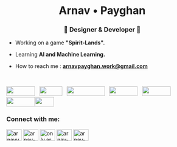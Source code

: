<h1 align="center">Arnav • Payghan</h1>
<h3 align="center">🎍 Designer & Developer 🎍</h3>

-  Working on a game **"Spirit-Lands".**

-  Learning **AI and Machine Learning.**

-  How to reach me : **arnavpayghan.work@gmail.com**

<br>

<img src="https://img.shields.io/badge/-HTML-e34f26?logo=html5&logoColor=fff" height="25px" width="75px">&nbsp;&nbsp;&nbsp;<img src="https://img.shields.io/badge/-CSS-0073ff?logo=css3&logoColor=fff" height="25px" width="60px">&nbsp;&nbsp;&nbsp;<img src="https://img.shields.io/badge/-JavaScript-e9fa00?logo=javascript&logoColor=010101" height="25px" width="100px">&nbsp;&nbsp;&nbsp;<img src="https://img.shields.io/badge/-React-14c4fa?logo=react&logoColor=fff" height="25px" width="75px">&nbsp;&nbsp;&nbsp;<img src="https://img.shields.io/badge/-Python-011978?logo=python&logoColor=fff" height="25px" width="75px"><img src="https://img.shields.io/badge/-Java-030303?logo=java&logoColor=011978" height="25px" width="75px"><img src="https://img.shields.io/badge/-C#-ab893e?logo=csharp&logoColor=011978" height="25px" width="50px">

<h3 align="left">Connect with me:</h3>
<p align="left">
<a href="https://twitter.com/arnavvv__" target="blank"><img align="center" src="https://raw.githubusercontent.com/rahuldkjain/github-profile-readme-generator/master/src/images/icons/Social/twitter.svg" alt="arnavvv__" height="30" width="40" /></a>
<a href="https://linkedin.com/in/arnav-payghan-8660a925b" target="blank"><img align="center" src="https://raw.githubusercontent.com/rahuldkjain/github-profile-readme-generator/master/src/images/icons/Social/linked-in-alt.svg" alt="arnav-payghan-8660a925b" height="30" width="40" /></a>
<a href="https://instagram.com/only.arnavvv" target="blank"><img align="center" src="https://raw.githubusercontent.com/rahuldkjain/github-profile-readme-generator/master/src/images/icons/Social/instagram.svg" alt="only.arnavvv" height="30" width="40" /></a>
<a href="https://dribbble.com/arnav-payghan" target="blank"><img align="center" src="https://raw.githubusercontent.com/rahuldkjain/github-profile-readme-generator/master/src/images/icons/Social/dribbble.svg" alt="arnav-payghan" height="30" width="40" /></a>
<a href="https://www.behance.net/arnav-payghan" target="blank"><img align="center" src="https://raw.githubusercontent.com/rahuldkjain/github-profile-readme-generator/master/src/images/icons/Social/behance.svg" alt="arnav-payghan" height="30" width="40" /></a>
</p>


